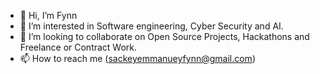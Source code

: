 - 👋 Hi, I’m Fynn
- 👀 I’m interested in Software engineering, Cyber Security and AI.
- 💞️ I’m looking to collaborate on Open Source Projects, Hackathons and Freelance or Contract Work.
- 📫 How to reach me (sackeyemmanueyfynn@gmail.com)


<!---
InFynnity8/InFynnity8 is a ✨ special ✨ repository because its `README.md` (this file) appears on your GitHub profile.
You can click the Preview link to take a look at your changes.
--->
